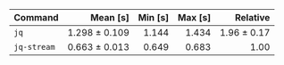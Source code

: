 | Command | Mean [s] | Min [s] | Max [s] | Relative |
|:---|---:|---:|---:|---:|
| `jq` | 1.298 ± 0.109 | 1.144 | 1.434 | 1.96 ± 0.17 |
| `jq-stream` | 0.663 ± 0.013 | 0.649 | 0.683 | 1.00 |
